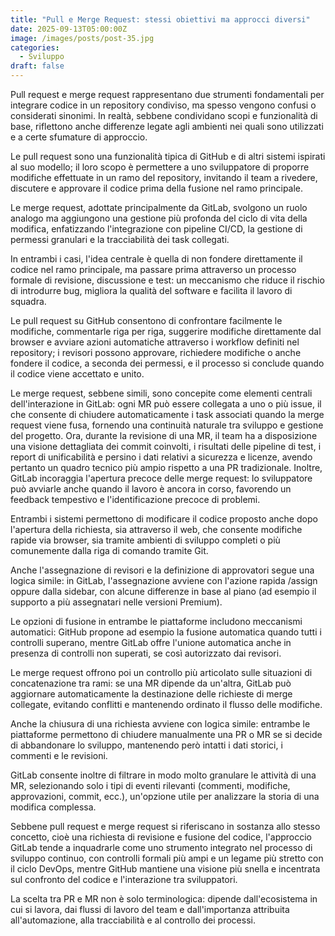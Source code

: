 ```yaml
---
title: "Pull e Merge Request: stessi obiettivi ma approcci diversi"
date: 2025-09-13T05:00:00Z
image: /images/posts/post-35.jpg
categories:
  - Sviluppo
draft: false
---
```


Pull request e merge request rappresentano due strumenti fondamentali per integrare codice in un repository condiviso, ma spesso vengono confusi o considerati sinonimi. In realtà, sebbene condividano scopi e funzionalità di base, riflettono anche differenze legate agli ambienti nei quali sono utilizzati e a certe sfumature di approccio.

Le pull request sono una funzionalità tipica di GitHub e di altri sistemi ispirati al suo modello; il loro scopo è permettere a uno sviluppatore di proporre modifiche effettuate in un ramo del repository, invitando il team a rivedere, discutere e approvare il codice prima della fusione nel ramo principale.

Le merge request, adottate principalmente da GitLab, svolgono un ruolo analogo ma aggiungono una gestione più profonda del ciclo di vita della modifica, enfatizzando l'integrazione con pipeline CI/CD, la gestione di permessi granulari e la tracciabilità dei task collegati.

In entrambi i casi, l'idea centrale è quella di non fondere direttamente il codice nel ramo principale, ma passare prima attraverso un processo formale di revisione, discussione e test: un meccanismo che riduce il rischio di introdurre bug, migliora la qualità del software e facilita il lavoro di squadra.

Le pull request su GitHub consentono di confrontare facilmente le modifiche, commentarle riga per riga, suggerire modifiche direttamente dal browser e avviare azioni automatiche attraverso i workflow definiti nel repository; i revisori possono approvare, richiedere modifiche o anche fondere il codice, a seconda dei permessi, e il processo si conclude quando il codice viene accettato e unito.

Le merge request, sebbene simili, sono concepite come elementi centrali dell'interazione in GitLab: ogni MR può essere collegata a uno o più issue, il che consente di chiudere automaticamente i task associati quando la merge request viene fusa, fornendo una continuità naturale tra sviluppo e gestione del progetto. Ora, durante la revisione di una MR, il team ha a disposizione una visione dettagliata dei commit coinvolti, i risultati delle pipeline di test, i report di unificabilità e persino i dati relativi a sicurezza e licenze, avendo pertanto un quadro tecnico più ampio rispetto a una PR tradizionale. Inoltre, GitLab incoraggia l'apertura precoce delle merge request: lo sviluppatore può avviarle anche quando il lavoro è ancora in corso, favorendo un feedback tempestivo e l'identificazione precoce di problemi.

Entrambi i sistemi permettono di modificare il codice proposto anche dopo l'apertura della richiesta, sia attraverso il web, che consente modifiche rapide via browser, sia tramite ambienti di sviluppo completi o più comunemente dalla riga di comando tramite Git.

Anche l'assegnazione di revisori e la definizione di approvatori segue una logica simile: in GitLab, l'assegnazione avviene con l'azione rapida /assign oppure dalla sidebar, con alcune differenze in base al piano (ad esempio il supporto a più assegnatari nelle versioni Premium).

Le opzioni di fusione in entrambe le piattaforme includono meccanismi automatici: GitHub propone ad esempio la fusione automatica quando tutti i controlli superano, mentre GitLab offre l'unione automatica anche in presenza di controlli non superati, se così autorizzato dai revisori.

Le merge request offrono poi un controllo più articolato sulle situazioni di concatenazione tra rami: se una MR dipende da un'altra, GitLab può aggiornare automaticamente la destinazione delle richieste di merge collegate, evitando conflitti e mantenendo ordinato il flusso delle modifiche.

Anche la chiusura di una richiesta avviene con logica simile: entrambe le piattaforme permettono di chiudere manualmente una PR o MR se si decide di abbandonare lo sviluppo, mantenendo però intatti i dati storici, i commenti e le revisioni.

GitLab consente inoltre di filtrare in modo molto granulare le attività di una MR, selezionando solo i tipi di eventi rilevanti (commenti, modifiche, approvazioni, commit, ecc.), un'opzione utile per analizzare la storia di una modifica complessa.

Sebbene pull request e merge request si riferiscano in sostanza allo stesso concetto, cioè una richiesta di revisione e fusione del codice, l'approccio GitLab tende a inquadrarle come uno strumento integrato nel processo di sviluppo continuo, con controlli formali più ampi e un legame più stretto con il ciclo DevOps, mentre GitHub mantiene una visione più snella e incentrata sul confronto del codice e l'interazione tra sviluppatori.

La scelta tra PR e MR non è solo terminologica: dipende dall'ecosistema in cui si lavora, dai flussi di lavoro del team e dall'importanza attribuita all'automazione, alla tracciabilità e al controllo dei processi.
